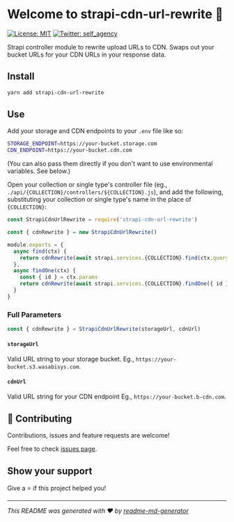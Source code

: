 # Welcome to strapi-cdn-url-rewrite 👋

[![License: MIT](https://img.shields.io/badge/License-MIT-yellow.svg)](#)
[![Twitter: self_agency](https://img.shields.io/twitter/follow/self_agency.svg?style=social)](https://twitter.com/self_agency)

Strapi controller module to rewrite upload URLs to CDN. Swaps out your bucket URLs for your CDN URLs in your response data.

## Install

```sh
yarn add strapi-cdn-url-rewrite
```

## Use

Add your storage and CDN endpoints to your `.env` file like so:

```bash
STORAGE_ENDPOINT=https://your-bucket.storage.com
CDN_ENDPOINT=https://your-bucket.cdn.com
```

(You can also pass them directly if you don't want to use environmental variables. See below.)

Open your collection or single type's controller file (eg., `./api/{COLLECTION}/controllers/${COLLECTION}.js`), and add the following, substituting your collection or single type's name in the place of `{COLLECTION}`:

```javascript
const StrapiCdnUrlRewrite = require('strapi-cdn-url-rewrite')

const { cdnRewrite } = new StrapiCdnUrlRewrite()

module.exports = {
  async find(ctx) {
    return cdnRewrite(await strapi.services.{COLLECTION}.find(ctx.query))
  },
  async findOne(ctx) {
    const { id } = ctx.params
    return cdnRewrite(await strapi.services.{COLLECTION}.findOne({ id }))
  }
}
```

### Full Parameters

```javascript
const { cdnRewrite } = StrapiCdnUrlRewrite(storageUrl, cdnUrl)
```

#### `storageUrl`

Valid URL string to your storage bucket. Eg., `https://your-bucket.s3.wasabisys.com`.

#### `cdnUrl`

Valid URL string for your CDN endpoint Eg., `https://your-bucket.b-cdn.com`.

## 🤝 Contributing

Contributions, issues and feature requests are welcome!

Feel free to check [issues page](https://gitlab.com/selfagency/strapi-cdn-url-rewrite).

## Show your support

Give a ⭐️ if this project helped you!

---

_This README was generated with ❤️ by [readme-md-generator](https://github.com/kefranabg/readme-md-generator)_
